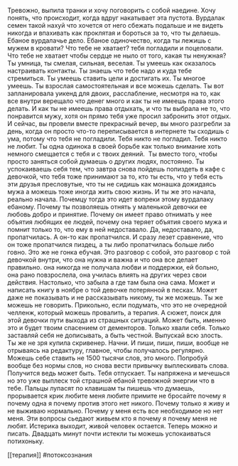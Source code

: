 Тревожно, выпила транки и хочу поговорить с собой наедине. Хочу понять, что происходит, когда вдруг накатывает эта пустота. Вурдалак семен такой нахуй что хочется от него сбежать подальше и не видеть никогда и впахивать как проклятая и бороться за то, что ты делаешь. Ебаное вурдалачье дело. Ебаное одиночество, когда ты лежишь с мужем в кровати? Что тебе не хватает? тебя погладили и поцеловали. Что тебе не хватает чтобы сердце не ныло от того, какая ты ненужная? Ты умница, ты смелая, сильная, веселая. Ты умеешь как оказалось настраивать контакты. Ты знаешь что тебе надо и куда тебе стремиться. Ты умеешь ставить цели и достигать их. Ты многое умеешь. Ты взрослая самостоятельная и все можешь сделать. Ты вот запланировала уикенд для двоих, расслабление, несмотря на то, как все внутри верещало что денег много и как ты не имеешь права этого делать. И как ты не имеешь права отдыхать, и что ты выбрала не то, что понравится мужу, хотя он прямо тебя уже просил забронить этот отдых. И сейчас, вы провели вместе прекрасный вечер, вы много разгребли за день, когда он просто что-то переписывается в интернете ты сходишь с ума, потому что тебя не погладили. Тебя никто не погладил. Тебя никто не любит. Ты одна одинока в своей борьбе как только внимание хоть немного смещается с тебя и с твоих деяний.  Ты вместо того, чтобы просто заняться собой думаешь о других людях, постоянно. Ты успокаиваешь себя тем, что завтра снова пойдешь попиздеть в кафе с девочкой, что тебя тоже принимают за то, кто ты есть, что у тебя есть эти друзья пресловутые, что ты не сидишь как монашка дожидаясь мужа а можешь тоже иногда жить свою жизнь. И ты же это начала, реально начала. Почемцу тогда это идет вопреки этому вурдалаку ебаному. Почему ты позволяешь отнять у маленькой девочки ее любовь добро и принятие. Почему он имеет право отнимать у нее объятия любящих ее людей, почему она теряет объятия своего мужа и помнит только то, что ему в ней недоставало. Да, недоставало, да, пропатчилась. А он-то как пропатчился. И сразу лезет сравнение, что он тоже пропатчился пиздец, а ты либо пропатчилась больше либо говно. Это же не гонка ебучая. Это разговор с собой, это разговор с той девочкой внутри, что она нужна и важна и что она все делает правильно. она никогда не получала любви и поддержки, ей больно, она рано повзрослела, она училась влиять на других через свои действия. Настолько, что забыла а где там была она сама. Может и написать книгу в ноябре о той девочке потерянной в песках. Может даже не показывать и не рассказывать никому, ты же можешь. Ты же можешь не говорить. Прикольно, если подумать, что это не очередной челленж, который можешь провалить, а терапия. А сюжет, поиск для этой девочки пути выхода из страшных ситуаций. Может быть, именно это и будет твоим спасением от дементоров. Только хвали себя. Только заставляй себя не дописывать, а быть честной. Выпускай всю злость. Ты же не зря купила скривенер. Начни. И пиши, пиши, пиши, вообще не отрываясь на редактуру, главное, чтобы получалось регулярно. Можешь себе ставить не 1500 тысячи слов, это много. Попробуй вообще без нормы слов, но снова вести привычку выплескивать слова. Получится ведь может быть. Тебя отпускает. Ты напряжена и мечешься но это уже выплеск той страшной ебаной тревожной энергии что в тебе. Пальцы лупасят по клавишам ты пишешь что думаешь, прорывается крик любите меня любите примите не бросайте почему я почему одна я почему против этого нет никого. Почему только я живу и не выживаю нормально. Почему у меня есть все необходимое но нет меня. Эти вопросы сьедают живьем кто я почему я почему меня не любят. Истерика выходит, живой человек остается. Теперь можно и писать. Двадцать минут почти истекли ты можешь успокаиваться потихоньку.


[[терапия]] #потоксознания 